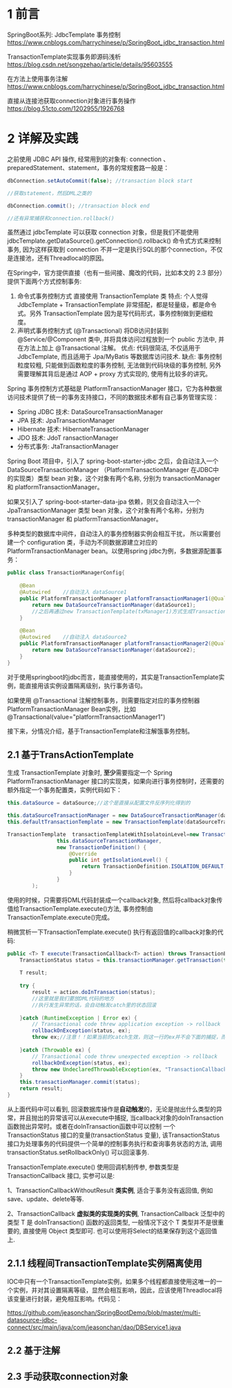 # 1 前言

SpringBoot系列: JdbcTemplate 事务控制      https://www.cnblogs.com/harrychinese/p/SpringBoot_jdbc_transaction.html



TransactionTemplate实现事务即源码浅析   https://blog.csdn.net/songzehao/article/details/95603555



在方法上使用事务注解 https://www.cnblogs.com/harrychinese/p/SpringBoot_jdbc_transaction.html



直接从连接池获取connection对象进行事务操作    https://blog.51cto.com/1202955/1926768



# 2 详解及实践

之前使用 JDBC API 操作, 经常用到的对象有: connection 、 preparedStatement、statement，事务的常规套路一般是：

```java
dbConnection.setAutoCommit(false); //transaction block start

//获取statement，然后DML之类的

dbConnection.commit(); //transaction block end

//还有异常捕获和connection.rollback()
```

虽然通过 jdbcTemplate 可以获取 connection 对象，但是我们不能使用 jdbcTemplate.getDataSource().getConnection().rollback() 命令式方式来控制事务,  因为这样获取到 connection 不并一定是执行SQL的那个connection，不仅是连接池，还有Threadlocal的原因。

在Spring中，官方提供直接（也有一些间接、魔改的代码，比如本文的 2.3 部分）提供下面两个方式控制事务:

1. 命令式事务控制方式
   直接使用 TransactionTemplate 类
   特点: 个人觉得 JdbcTemplate + TransactionTemplate 非常搭配，都是轻量级，都是命令式。另外 TransactionTemplate 因为是写代码形式，事务控制做到更细粒度。
2. 声明式事务控制方式 (@Transactional)
   将DB访问封装到 @Service/@Component 类中, 并将具体访问过程放到一个 public 方法中, 并在方法上加上 @Transactional 注解。
   优点: 代码很简洁, 不仅适用于 JdbcTemplate, 而且适用于 Jpa/MyBatis 等数据库访问技术. 
   缺点: 事务控制粒度较粗, 只能做到函数粒度的事务控制, 无法做到代码块级的事务控制, 另外需要理解其背后是通过 AOP + proxy 方式实现的, 使用有比较多的讲究。 



Spring 事务控制方式基础是 PlatformTransactionManager 接口，它为各种数据访问技术提供了统一的事务支持接口，不同的数据技术都有自己事务管理实现：

* Spring JDBC 技术: DataSourceTransactionManager 
* JPA 技术: JpaTransactionManager 
* Hibernate 技术: HibernateTransactionManager 
* JDO 技术: JdoT ransactionManager 
* 分布式事务: JtaTransactionManager  

Spring Boot 项目中，引入了 spring-boot-starter-jdbc 之后，会自动注入一个  DataSourceTransactionManager （PlatformTransactionManager 在JDBC中的实现类）类型 bean 对象，这个对象有两个名称, 分别为  transactionManager 和 platformTransactionManager。

如果又引入了  spring-boot-starter-data-jpa 依赖，则又会自动注入一个 JpaTransactionManager 类型 bean  对象，这个对象有两个名称，分别为 transactionManager 和 platformTransactionManager。

多种类型的数据库中间件，自动注入的事务控制器实例会相互干扰， 所以需要创建一个 configuration 类，手动为不同数据源建立对应的 PlatformTransactionManager bean。以使用spring jdbc为例，多数据源配置事务：

```java
public class TransactionManagerConfig{
    
    @Bean    
    @Autowired    //自动注入 dataSource1
    public PlatformTransactionManager platformTransactionManager1(@Qualiter("dataSource1") DataSource dataSource1) {
        return new DataSourceTransactionManager(dataSource1);
        //之后再通过new TransactionTemplate(txManager1)方式生成TransactionTemplate实例
    }
    
    @Bean 
    @Autowired    //自动注入 dataSource2
    public PlatformTransactionManager platformTransactionManager2(@Qualiter("dataSource2") DataSource dataSource2) {
        return new DataSourceTransactionManager(dataSource2);
    }    
}
```
对于使用springboot的jdbc而言，能直接使用的，其实是TransactionTemplate实例，能直接用该实例设置隔离级别，执行事务语句。


如果使用 @Transactional  注解控制事务，则需要指定对应的事务控制器PlatformTransactionManager Bean实例，比如 @Transactional(value="platformTransactionManager1")


接下来，分情况介绍，基于TransactionTemplate和注解饿事务控制。

## 2.1 基于TransActionTemplate
生成 TransactionTemplate 对象时, **至少**需要指定一个 Spring PlatformTransactionManager 接口的实现类，如果向进行事务控制时，还需要的额外指定一个事务配置类，实例代码如下：
```java
this.dataSource = dataSource;//这个是直接从配置文件反序列化得到的

this.dataSourceTransactionManager = new DataSourceTransactionManager(dataSource);
this.defaultTransactionTemplate = new TransactionTemplate(dataSourceTransactionManager)

TransactionTemplate  transactionTemplateWithIsolatoinLevel=new TransactionTemplate(
                this.dataSourceTransactionManager,
                new TransactionDefinition() {
                    @Override
                    public int getIsolationLevel() {
                        return TransactionDefinition.ISOLATION_DEFAULT;
                    }
                }
        );

```

使用的时候，只需要将DML代码封装成一个callback对象, 然后将callback对象传值给TransactionTemplate.execute()方法, 事务控制由TransactionTemplate.execute()完成。

稍微赏析一下TransactionTemplate.execute() 执行有返回值的callback对象的代码:
```java
public <T> T execute(TransactionCallback<T> action) throws TransactionException {
    TransactionStatus status = this.transactionManager.getTransaction(this);
    
    T result;
    
    try {
        result = action.doInTransaction(status);  
        //这里就是我们要放DML代码的地方
        //执行发生异常的话，会自动触发catch里的状态回滚
    
    }catch (RuntimeException | Error ex) {
        // Transactional code threw application exception -> rollback
        rollbackOnException(status, ex);
        throw ex;//注意！！如果当前的catch生效，则这一行的ex并不会下面的捕捉，而是直接从方法怕抛出
    
    }catch (Throwable ex) {
        // Transactional code threw unexpected exception -> rollback
        rollbackOnException(status, ex);
        throw new UndeclaredThrowableException(ex, "TransactionCallback threw undeclared checked exception");
    }
    this.transactionManager.commit(status);
    return result;         
}
```
从上面代码中可以看到, 回滚数据库操作是**自动触发**的，无论是抛出什么类型的异常，并且抛出的异常该可以从execute中捕捉, 当callback对象的doInTransaction函数抛出异常时。或者在doInTransaction函数中可以控制 一个 TransactionStatus 接口的变量(transactionStatus 变量), 该TransactionStatus 接口为处理事务的代码提供一个简单的控制事务执行和查询事务状态的方法,  调用 transactionStatus.setRollbackOnly() 可以回滚事务. 

TransactionTemplate.execute() 使用回调机制传参, 参数类型是 TransactionCallback<T> 接口, 实参可以是:

1、TransactionCallbackWithoutResult **类实例**, 适合于事务没有返回值, 例如save、update、delete等等.

2、TransactionCallback<T> **虚拟类的实现类的实例**, TransactionCallback<T> 泛型中的类型 T 是 doInTransaction() 函数的返回类型, 一般情况下这个 T 类型并不是很重要的, 直接使用 Object 类型即可. 也可以使用将Select的结果保存到这个返回值上.

## 2.1.1 线程间TransactionTemplate实例隔离使用
IOC中只有一个TransactionTemplate实例，如果多个线程都直接使用这唯一的一个实例，并对其设置隔离等级，显然会相互影响，因此，应该使用Threadlocal将该变量进行封装，避免相互影响。代码见：            

https://github.com/jeasonchan/SpringBootDemo/blob/master/multi-datasource-jdbc-connect/src/main/java/com/jeasonchan/dao/DBService1.java

## 2.2 基于注解




## 2.3 手动获取connection对象



